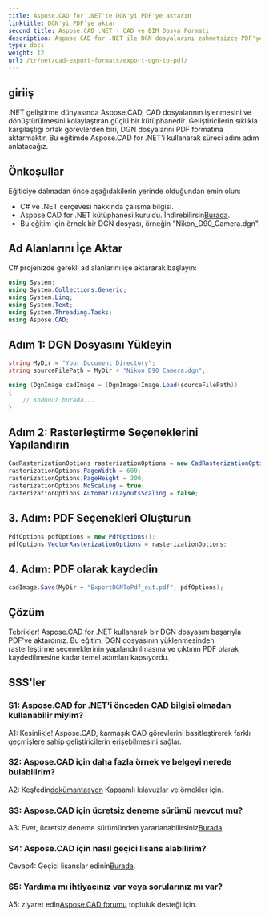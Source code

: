 ```yaml
---
title: Aspose.CAD for .NET'te DGN'yi PDF'ye aktarın
linktitle: DGN'yi PDF'ye aktar
second_title: Aspose.CAD .NET - CAD ve BIM Dosya Formatı
description: Aspose.CAD for .NET ile DGN dosyalarını zahmetsizce PDF'ye nasıl aktaracağınızı öğrenin. Kusursuz CAD dosyası manipülasyonu için adım adım kılavuz.
type: docs
weight: 12
url: /tr/net/cad-export-formats/export-dgn-to-pdf/
---
```

## giriiş

.NET geliştirme dünyasında Aspose.CAD, CAD dosyalarının işlenmesini ve dönüştürülmesini kolaylaştıran güçlü bir kütüphanedir. Geliştiricilerin sıklıkla karşılaştığı ortak görevlerden biri, DGN dosyalarını PDF formatına aktarmaktır. Bu eğitimde Aspose.CAD for .NET'i kullanarak süreci adım adım anlatacağız.

## Önkoşullar

Eğiticiye dalmadan önce aşağıdakilerin yerinde olduğundan emin olun:

- C# ve .NET çerçevesi hakkında çalışma bilgisi.
-  Aspose.CAD for .NET kütüphanesi kuruldu. İndirebilirsin[Burada](https://releases.aspose.com/cad/net/).
- Bu eğitim için örnek bir DGN dosyası, örneğin "Nikon_D90_Camera.dgn".

## Ad Alanlarını İçe Aktar

C# projenizde gerekli ad alanlarını içe aktararak başlayın:

```csharp
using System;
using System.Collections.Generic;
using System.Linq;
using System.Text;
using System.Threading.Tasks;
using Aspose.CAD;
```

## Adım 1: DGN Dosyasını Yükleyin

```csharp
string MyDir = "Your Document Directory";
string sourceFilePath = MyDir + "Nikon_D90_Camera.dgn";

using (DgnImage cadImage = (DgnImage)Image.Load(sourceFilePath))
{
    // Kodunuz burada...
}
```

## Adım 2: Rasterleştirme Seçeneklerini Yapılandırın

```csharp
CadRasterizationOptions rasterizationOptions = new CadRasterizationOptions();
rasterizationOptions.PageWidth = 600;
rasterizationOptions.PageHeight = 300;
rasterizationOptions.NoScaling = true;
rasterizationOptions.AutomaticLayoutsScaling = false;
```

## 3. Adım: PDF Seçenekleri Oluşturun

```csharp
PdfOptions pdfOptions = new PdfOptions();
pdfOptions.VectorRasterizationOptions = rasterizationOptions;
```

## 4. Adım: PDF olarak kaydedin

```csharp
cadImage.Save(MyDir + "ExportDGNToPdf_out.pdf", pdfOptions);
```

## Çözüm

Tebrikler! Aspose.CAD for .NET kullanarak bir DGN dosyasını başarıyla PDF'ye aktardınız. Bu eğitim, DGN dosyasının yüklenmesinden rasterleştirme seçeneklerinin yapılandırılmasına ve çıktının PDF olarak kaydedilmesine kadar temel adımları kapsıyordu.

## SSS'ler

### S1: Aspose.CAD for .NET'i önceden CAD bilgisi olmadan kullanabilir miyim?

A1: Kesinlikle! Aspose.CAD, karmaşık CAD görevlerini basitleştirerek farklı geçmişlere sahip geliştiricilerin erişebilmesini sağlar.

### S2: Aspose.CAD için daha fazla örnek ve belgeyi nerede bulabilirim?

 A2: Keşfedin[dokümantasyon](https://reference.aspose.com/cad/net/) Kapsamlı kılavuzlar ve örnekler için.

### S3: Aspose.CAD için ücretsiz deneme sürümü mevcut mu?

A3: Evet, ücretsiz deneme sürümünden yararlanabilirsiniz[Burada](https://releases.aspose.com/).

### S4: Aspose.CAD için nasıl geçici lisans alabilirim?

 Cevap4: Geçici lisanslar edinin[Burada](https://purchase.aspose.com/temporary-license/).

### S5: Yardıma mı ihtiyacınız var veya sorularınız mı var?

A5: ziyaret edin[Aspose.CAD forumu](https://forum.aspose.com/c/cad/19) topluluk desteği için.